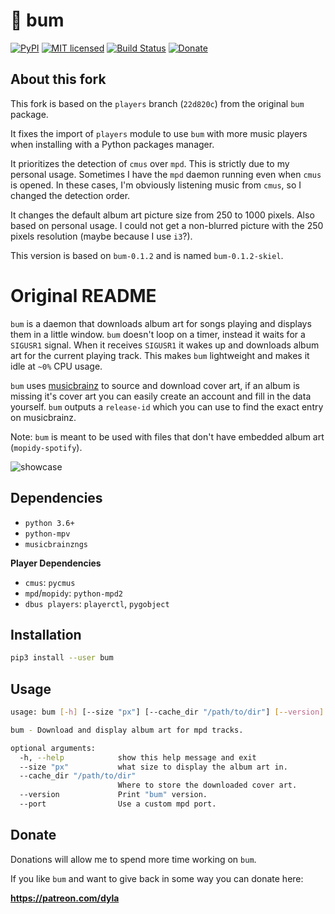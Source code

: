 # 🎵 bum

[![PyPI](https://img.shields.io/pypi/v/bum.svg)](https://pypi.python.org/pypi/bum/)
[![MIT licensed](https://img.shields.io/badge/license-MIT-blue.svg)](./LICENSE.md)
[![Build Status](https://travis-ci.org/dylanaraps/bum.svg?branch=master)](https://travis-ci.org/dylanaraps/bum)
[![Donate](https://img.shields.io/badge/donate-patreon-yellow.svg)](https://www.patreon.com/dyla)

## About this fork

This fork is based on the `players` branch (`22d820c`) from the original `bum` package.

It fixes the import of `players` module to use `bum` with more music players when installing with a Python packages manager.

It prioritizes the detection of `cmus` over `mpd`. This is strictly due to my personal usage. Sometimes I have the `mpd` daemon running even when `cmus` is opened. In these cases, I'm obviously listening music from `cmus`, so I changed the detection order.

It changes the default album art picture size from 250 to 1000 pixels. Also based on personal usage. I could not get a non-blurred picture with the 250 pixels resolution (maybe because I use `i3`?).

This version is based on `bum-0.1.2` and is named `bum-0.1.2-skiel`.

# Original README

`bum` is a daemon that downloads album art for songs playing and displays them in a little window. `bum` doesn't loop on a timer, instead it waits for a `SIGUSR1` signal. When it receives `SIGUSR1` it wakes up and downloads album art for the current playing track. This makes `bum` lightweight and makes it idle at `~0%` CPU usage.

`bum` uses [musicbrainz](https://musicbrainz.org/) to source and download cover art, if an album is missing it's cover art you can easily create an account and fill in the data yourself. `bum` outputs a `release-id` which you can use to find the exact entry on musicbrainz.

Note: `bum` is meant to be used with files that don't have embedded album art (`mopidy-spotify`).


![showcase](http://i.imgur.com/uKomDoL.gif)


## Dependencies

- `python 3.6+`
- `python-mpv`
- `musicbrainzngs`

**Player Dependencies**

- `cmus`: `pycmus`
- `mpd`/`mopidy`: `python-mpd2`
- `dbus players`: `playerctl`, `pygobject`


## Installation

```sh
pip3 install --user bum
```


## Usage

```sh
usage: bum [-h] [--size "px"] [--cache_dir "/path/to/dir"] [--version]

bum - Download and display album art for mpd tracks.

optional arguments:
  -h, --help            show this help message and exit
  --size "px"           what size to display the album art in.
  --cache_dir "/path/to/dir"
                        Where to store the downloaded cover art.
  --version             Print "bum" version.
  --port                Use a custom mpd port.
```


## Donate

Donations will allow me to spend more time working on `bum`.

If you like `bum` and want to give back in some way you can donate here:

**https://patreon.com/dyla**
